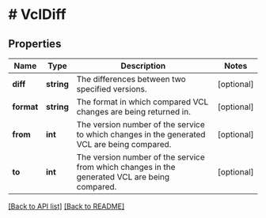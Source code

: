 # # VclDiff

## Properties

Name | Type | Description | Notes
------------ | ------------- | ------------- | -------------
**diff** | **string** | The differences between two specified versions. | [optional]
**format** | **string** | The format in which compared VCL changes are being returned in. | [optional]
**from** | **int** | The version number of the service to which changes in the generated VCL are being compared. | [optional]
**to** | **int** | The version number of the service from which changes in the generated VCL are being compared. | [optional]

[[Back to API list]](../../README.md#endpoints) [[Back to README]](../../README.md)
